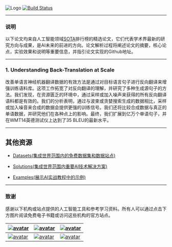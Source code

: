 
![Logo](http://www.tisv.cn/img/logo.png)
[![Build Status](http://www.tisv.cn/img/badge.svg)](http://www.tisv.cn/)    

--------------------------------------------------------------------------------

### 说明

以下论文均来自人工智能领域[SOTA](https://paperswithcode.com/sota)排行榜的精选论文，它们代表学术界最新的研究方向与成果，是AI未来的前进的方向。论文解析过程将阐述论文的摘要，核心论点，实验效果和说明等重要信息，并指引论文实现的Github地址。

---


### 1. Understanding Back-Translation at Scale

改善单语言神经机器翻译数据的有效方法是通过对目标语言句子进行反向翻译来增强训练语料库。这项工作拓宽了对反向翻译的理解，并研究了多种生成源句子的方法。我们发现，在资源匮乏的环境中，通过采样或加入噪声来获得的所有反向翻译语料都是有效的。我们的分析表明，通过与波束或贪婪搜索生成的数据相比，采样或加入噪音来合成的数据会提供更强的训练信号。我们还将比较合成数据与真正的单语数据，并研究他们在各种点上的影响。最终，我们扩展到亿万个单语句子，并在WMT14英德测试仪上达到了35 BLEU的最新水平。



---


## 其他资源

* [Datasets(集成世界范围内的免费数据集和数据站点)](https://github.com/AITutorials/datasets)

* [Solutions(集成世界范围内重要AI技术解决方案)](https://github.com/AITutorials/solutions)

* [Examples(展示AI实战教程中的示例)](https://github.com/AITutorials/examples)

---


### 致谢

感谢以下机构或站点提供的人工智能工具和参考学习资料。所有人可以通过点击下方图片阅读免费电子书籍或访问这些机构的官方站点。


| [![avatar](http://ai.tisv.cn/img/book11.png)](https://livebook.manning.com/book/deep-learning-with-python/) | [![avatar](https://user-images.githubusercontent.com/61530230/76381930-e7e25900-6391-11ea-861a-5ceebb96d4bd.png)](https://www.deeplearningbook.org/contents/TOC.html) | [![avatar](http://ai.tisv.cn/img/book13.png)](http://neuralnetworksanddeeplearning.com/)|
| ---- | ---- | ---- |
| [![avatar](http://ai.tisv.cn/img/t1.png)](https://tensorflow.google.cn/) |  [![avatar](http://ai.tisv.cn/img/t2.png)](https://pytorch.org/) | [![avatar](http://ai.tisv.cn/img/t3.png)](https://keras.io/) |
